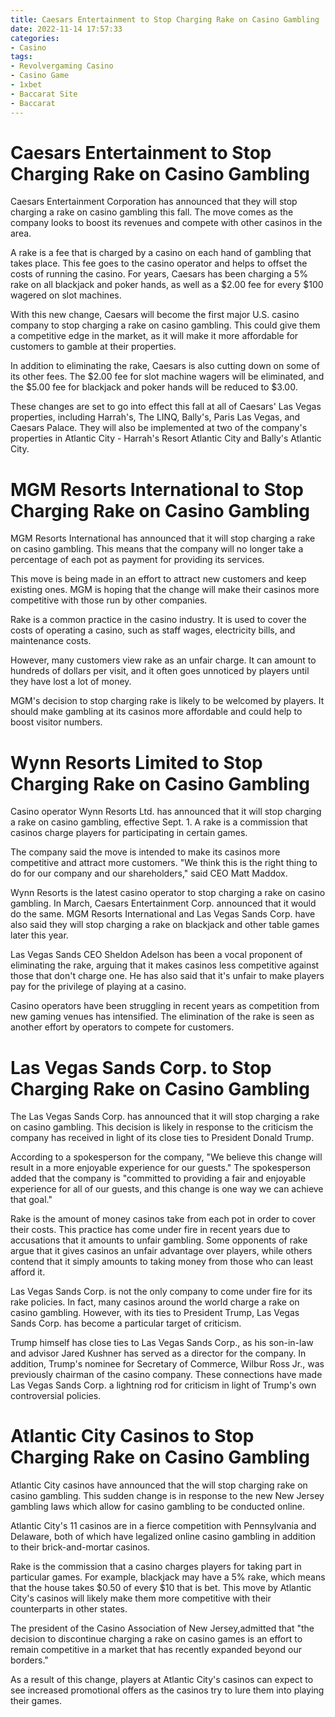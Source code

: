 ```yaml
---
title: Caesars Entertainment to Stop Charging Rake on Casino Gambling
date: 2022-11-14 17:57:33
categories:
- Casino
tags:
- Revolvergaming Casino
- Casino Game
- 1xbet
- Baccarat Site
- Baccarat
---
```



#  Caesars Entertainment to Stop Charging Rake on Casino Gambling

Caesars Entertainment Corporation has announced that they will stop charging a rake on casino gambling this fall. The move comes as the company looks to boost its revenues and compete with other casinos in the area.

A rake is a fee that is charged by a casino on each hand of gambling that takes place. This fee goes to the casino operator and helps to offset the costs of running the casino. For years, Caesars has been charging a 5% rake on all blackjack and poker hands, as well as a $2.00 fee for every $100 wagered on slot machines.

With this new change, Caesars will become the first major U.S. casino company to stop charging a rake on casino gambling. This could give them a competitive edge in the market, as it will make it more affordable for customers to gamble at their properties.

In addition to eliminating the rake, Caesars is also cutting down on some of its other fees. The $2.00 fee for slot machine wagers will be eliminated, and the $5.00 fee for blackjack and poker hands will be reduced to $3.00.

These changes are set to go into effect this fall at all of Caesars' Las Vegas properties, including Harrah's, The LINQ, Bally's, Paris Las Vegas, and Caesars Palace. They will also be implemented at two of the company's properties in Atlantic City - Harrah's Resort Atlantic City and Bally's Atlantic City.

#  MGM Resorts International to Stop Charging Rake on Casino Gambling

MGM Resorts International has announced that it will stop charging a rake on casino gambling. This means that the company will no longer take a percentage of each pot as payment for providing its services.

This move is being made in an effort to attract new customers and keep existing ones. MGM is hoping that the change will make their casinos more competitive with those run by other companies.

Rake is a common practice in the casino industry. It is used to cover the costs of operating a casino, such as staff wages, electricity bills, and maintenance costs.

However, many customers view rake as an unfair charge. It can amount to hundreds of dollars per visit, and it often goes unnoticed by players until they have lost a lot of money.

MGM's decision to stop charging rake is likely to be welcomed by players. It should make gambling at its casinos more affordable and could help to boost visitor numbers.

#  Wynn Resorts Limited to Stop Charging Rake on Casino Gambling

Casino operator Wynn Resorts Ltd. has announced that it will stop charging a rake on casino gambling, effective Sept. 1. A rake is a commission that casinos charge players for participating in certain games.

The company said the move is intended to make its casinos more competitive and attract more customers. "We think this is the right thing to do for our company and our shareholders," said CEO Matt Maddox.

Wynn Resorts is the latest casino operator to stop charging a rake on casino gambling. In March, Caesars Entertainment Corp. announced that it would do the same. MGM Resorts International and Las Vegas Sands Corp. have also said they will stop charging a rake on blackjack and other table games later this year.

Las Vegas Sands CEO Sheldon Adelson has been a vocal proponent of eliminating the rake, arguing that it makes casinos less competitive against those that don't charge one. He has also said that it's unfair to make players pay for the privilege of playing at a casino.

 Casino operators have been struggling in recent years as competition from new gaming venues has intensified. The elimination of the rake is seen as another effort by operators to compete for customers.

#  Las Vegas Sands Corp. to Stop Charging Rake on Casino Gambling

The Las Vegas Sands Corp. has announced that it will stop charging a rake on casino gambling. This decision is likely in response to the criticism the company has received in light of its close ties to President Donald Trump.

According to a spokesperson for the company, "We believe this change will result in a more enjoyable experience for our guests." The spokesperson added that the company is "committed to providing a fair and enjoyable experience for all of our guests, and this change is one way we can achieve that goal."

Rake is the amount of money casinos take from each pot in order to cover their costs. This practice has come under fire in recent years due to accusations that it amounts to unfair gambling. Some opponents of rake argue that it gives casinos an unfair advantage over players, while others contend that it simply amounts to taking money from those who can least afford it.

Las Vegas Sands Corp. is not the only company to come under fire for its rake policies. In fact, many casinos around the world charge a rake on casino gambling. However, with its ties to President Trump, Las Vegas Sands Corp. has become a particular target of criticism.

Trump himself has close ties to Las Vegas Sands Corp., as his son-in-law and advisor Jared Kushner has served as a director for the company. In addition, Trump's nominee for Secretary of Commerce, Wilbur Ross Jr., was previously chairman of the casino company. These connections have made Las Vegas Sands Corp. a lightning rod for criticism in light of Trump's own controversial policies.

#  Atlantic City Casinos to Stop Charging Rake on Casino Gambling

Atlantic City casinos have announced that the will stop charging rake on casino gambling. This sudden change is in response to the new New Jersey gambling laws which allow for casino gambling to be conducted online.

Atlantic City's 11 casinos are in a fierce competition with Pennsylvania and Delaware, both of which have legalized online casino gambling in addition to their brick-and-mortar casinos.

Rake is the commission that a casino charges players for taking part in particular games. For example, blackjack may have a 5% rake, which means that the house takes $0.50 of every $10 that is bet. This move by Atlantic City's casinos will likely make them more competitive with their counterparts in other states.

The president of the Casino Association of New Jersey,admitted that "the decision to discontinue charging a rake on casino games is an effort to remain competitive in a market that has recently expanded beyond our borders."

As a result of this change, players at Atlantic City's casinos can expect to see increased promotional offers as the casinos try to lure them into playing their games.